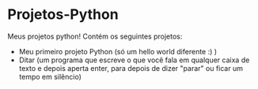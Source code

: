# Projetos-Python
Meus projetos python!
Contém os seguintes projetos:
- Meu primeiro projeto Python (só um hello world diferente :) )
- Ditar (um programa que escreve o que você fala em qualquer caixa de texto e depois aperta enter, para depois de dizer "parar" ou ficar um tempo em silêncio)

